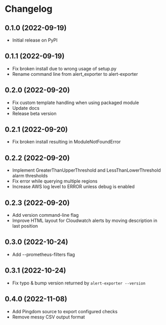 # Changelog

## 0.1.0 (2022-09-19)

- Initial release on PyPI

## 0.1.1 (2022-09-19)

- Fix broken install due to wrong usage of setup.py
- Rename command line from alert_exporter to alert-exporter

## 0.2.0 (2022-09-20)

- Fix custom template handling when using packaged module
- Update docs
- Release beta version

## 0.2.1 (2022-09-20)

- Fix broken install resulting in ModuleNotFoundError

## 0.2.2 (2022-09-20)

- Implement GreaterThanUpperThreshold and LessThanLowerThreshold alarm thresholds
- Fix error while querying multiple regions
- Increase AWS log level to ERROR unless debug is enabled

## 0.2.3 (2022-09-20)

- Add version command-line flag
- Improve HTML layout for Cloudwatch alerts by moving description in last position

## 0.3.0 (2022-10-24)

- Add --prometheus-filters flag

## 0.3.1 (2022-10-24)

- Fix typo & bump version returned by `alert-exporter --version`

## 0.4.0 (2022-11-08)

- Add Pingdom source to export configured checks
- Remove messy CSV output format
